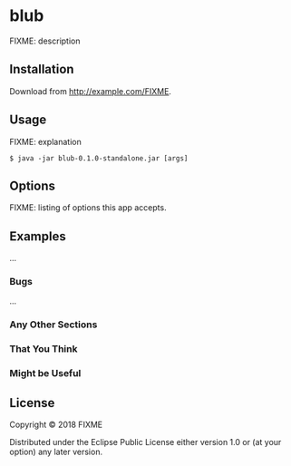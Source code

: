 # blub

FIXME: description

## Installation

Download from http://example.com/FIXME.

## Usage

FIXME: explanation

    $ java -jar blub-0.1.0-standalone.jar [args]

## Options

FIXME: listing of options this app accepts.

## Examples

...

### Bugs

...

### Any Other Sections
### That You Think
### Might be Useful

## License

Copyright © 2018 FIXME

Distributed under the Eclipse Public License either version 1.0 or (at
your option) any later version.
